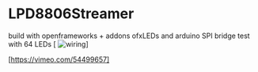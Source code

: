 LPD8806Streamer
===============

build with openframeworks + addons ofxLEDs and arduino SPI bridge test with 64 LEDs
[ ![wiring](http://i.imgur.com/WPyWS.jpg)]

[https://vimeo.com/54499657]